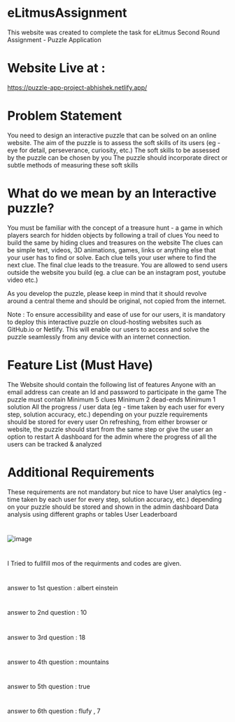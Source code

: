 # eLitmusAssignment
This website was created to complete the task for eLitmus Second Round
Assignment - Puzzle Application
# Website Live at :
https://puzzle-app-project-abhishek.netlify.app/
# Problem Statement

You need to design an interactive puzzle that can be solved on an online website.
The aim of the puzzle is to assess the soft skills of its users (eg - eye for detail, perseverance, curiosity, etc.)
The soft skills to be assessed by the puzzle can be chosen by you
The puzzle should incorporate direct or subtle methods of measuring these soft skills

# What do we mean by an Interactive puzzle?
You must be familiar with the concept of a treasure hunt - a game in which players search for hidden objects by following a trail of clues
You need to build the same by hiding clues and treasures on the website
The clues can be simple text, videos, 3D animations, games, links or anything else that your user has to find or solve. Each clue tells your user where to find the next clue. The final clue leads to the treasure.
You are allowed to send users outside the website you build (eg. a clue can be an instagram post, youtube video etc.)

As you develop the puzzle, please keep in mind that it should revolve around a central theme and should be original, not copied from the internet.

Note : To ensure accessibility and ease of use for our users, it is mandatory to deploy this interactive puzzle on cloud-hosting websites such as GitHub.io or Netlify. This will enable our users to access and solve the puzzle seamlessly from any device with an internet connection.

# Feature List (Must Have)
 
The Website should contain the following list of features
Anyone with an email address can create an Id and password to participate in the game
The puzzle must contain
Minimum 5 clues
Minimum 2 dead-ends
Minimum 1 solution 
All the progress / user data (eg - time taken by each user for every step, solution accuracy, etc.) depending on your puzzle requirements should be stored for every user
On refreshing, from either browser or website, the puzzle should start from the same step or give the user an option to restart
A dashboard for the admin where the progress of all the users can be tracked & analyzed

# Additional Requirements
 
These requirements are not mandatory but nice to have
User analytics (eg - time taken by each user for every step, solution accuracy, etc.) depending on your puzzle should be stored and shown in the admin dashboard
Data analysis using different graphs or tables
User Leaderboard
#
![image](https://user-images.githubusercontent.com/123349245/236934868-2d1acd79-cb9a-4e78-aca1-8b6fb3f02dd8.png)
#
I Tried to fullfill mos of the requirments and codes are given.
#
answer to 1st question : albert einstein
#
answer to 2nd question : 10
#
answer to 3rd question : 18
#
answer to 4th question : mountains
#
answer to 5th question : true
#
answer to 6th question : flufy , 7
